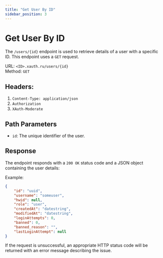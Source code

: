 ```yaml
---
title: "Get User By ID"
sidebar_position: 3
---
```

# Get User By ID
The `/users/{id}` endpoint is used to retrieve details of a user with a specific ID. This endpoint uses a `GET` request.

URL: `<ID>.xauth.ru/users/{id}`<br/>
Method: `GET`<br/>

## Headers: 
1. `Content-Type: application/json`
2. `Authorization`
3. `XAuth-Moderate`

## Path Parameters
- `id`: The unique identifier of the user.

## Response
The endpoint responds with a `200 OK` status code and a JSON object containing the user details:

Example:
```json
{
    "id": "uuid",
    "username": "someuser",
    "hwid": null,
    "role": "user",
    "createdAt": "datestring",
    "modifiedAt": "datestring",
    "loginAttempts": 0,
    "banned": 0,
    "banned_reason": "",
    "lastLoginAttempt": null
}
```

If the request is unsuccessful, an appropriate HTTP status code will be returned with an error message describing the issue.
